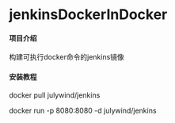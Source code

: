 # jenkinsDockerInDocker

#### 项目介绍
构建可执行docker命令的jenkins镜像

#### 安装教程

docker pull julywind/jenkins

docker run -p 8080:8080 -d julywind/jenkins